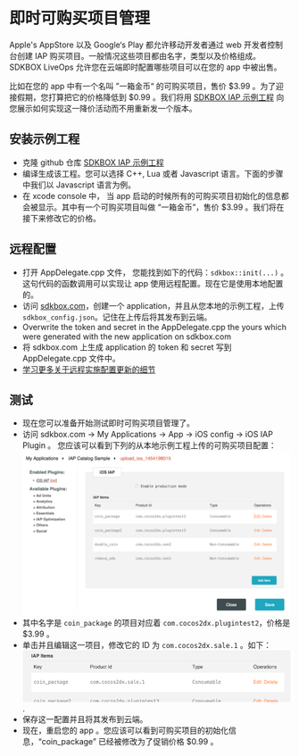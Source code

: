 <h1>即时可购买项目管理</h1>

Apple's AppStore 以及 Google‘s Play 都允许移动开发者通过 web 开发者控制台创建 IAP 购买项目。一般情况这些项目都由名字，类型以及价格组成。SDKBOX LiveOps 允许您在云端即时配置哪些项目可以在您的 app 中被出售。

比如在您的 app 中有一个名叫 ”一箱金币“ 的可购买项目，售价 $3.99 。为了迎接假期，您打算把它的价格降低到 $0.99  。我们将用 [SDKBOX IAP 示例工程](https://github.com/sdkbox/sdkbox-iap-sample) 向您展示如何实现这一降价活动而不用重新发一个版本。

## 安装示例工程
* 克隆 github 仓库 [SDKBOX IAP 示例工程](https://github.com/sdkbox/sdkbox-iap-sample)
* 编译生成该工程。您可以选择 C++, Lua 或者 Javascript 语言。下面的步骤中我们以 Javascript 语言为例。
* 在 xcode console 中， 当 app 启动的时候所有的可购买项目初始化的信息都会被显示。其中有一个可购买项目叫做 “一箱金币”，售价 $3.99 。我们将在接下来修改它的价格。

## 远程配置
* 打开 AppDelegate.cpp 文件， 您能找到如下的代码：`sdkbox::init(...)` 。这句代码的函数调用可以实现让 app 使用远程配置。现在它是使用本地配置的。
* 访问 [sdkbox.com](http://sdkbox.com)，创建一个 application，并且从您本地的示例工程，上传 `sdkbox_config.json`。记住在上传后将其发布到云端。
* Overwrite the token and secret in the AppDelegate.cpp the yours which were generated with the new application on sdkbox.com
* 将 sdkbox.com 上生成 application 的 token 和 secret 写到 AppDelegate.cpp 文件中。
* [学习更多关于远程实施配置更新的细节](./remote-config)

## 测试
* 现在您可以准备开始测试即时可购买项目管理了。
* 访问 sdkbox.com -> My Applications -> App -> iOS config -> iOS IAP Plugin 。
您应该可以看到下列的从本地示例工程上传的可购买项目配置：
![](../imgs/IAP_products.png)
* 其中名字是 `coin_package` 的项目对应着 `com.cocos2dx.plugintest2`，价格是 $3.99 。
* 单击并且编辑这一项目，修改它的 ID 为 `com.cocos2dx.sale.1` 。如下：
![](../imgs/IAP_products_sale.png).
* 保存这一配置并且将其发布到云端。
* 现在，重启您的 app 。您应该可以看到可购买项目的初始化信息，“coin_package” 已经被修改为了促销价格 $0.99 。
